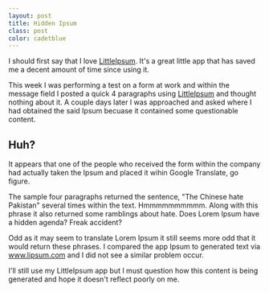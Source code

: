 ```yaml
---
layout: post
title: Hidden Ipsum
class: post
color: cadetblue
---
```


I should first say that I love <a href="http://littleipsum.com/" target="_blank">LittleIpsum</a>. It's a great little app that has saved me a decent amount of time since using it.

This week I was performing a test on a form at work and within the message field I posted a quick 4 paragraphs using <a href="http://littleipsum.com/" target="_blank">LittleIpsum</a> and thought nothing about it. A couple days later I was approached and asked where I had obtained the said Ipsum becuase it contained some questionable content.

## Huh?

It appears that one of the people who received the form within the company had actually taken the Ipsum and placed it wihin Google Translate, go figure.

The sample four paragraphs returned the sentence, "The Chinese hate Pakistan" several times within the text. Hmmmmmmmmmm. Along with this phrase it also returned some ramblings about hate. Does Lorem Ipsum have a hidden agenda? Freak accident? 

Odd as it may seem to translate Lorem Ipsum it still seems more odd that it would return these phrases. I compared the app Ipsum to generated text via <a href="http://lipsum.com" target="_blank">www.lipsum.com</a> and I did not see a similar problem occur.

I'll still use my LittleIpsum app but I must question how this content is being generated and hope it doesn't reflect poorly on me.

